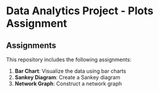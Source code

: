 # Data Analytics Project - Plots Assignment

## Assignments
This repository includes the following assignments:
1. **Bar Chart**: Visualize the data using bar charts
2. **Sankey Diagram**: Create a Sankey diagram 
3. **Network Graph**: Construct a network graph
